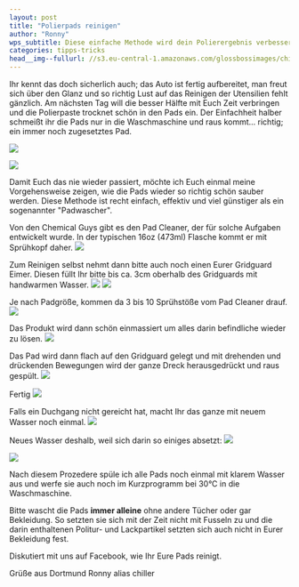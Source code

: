 ```yaml
---
layout: post
title: "Polierpads reinigen"
author: "Ronny"
wps_subtitle: Diese einfache Methode wird dein Polierergebnis verbessern
categories: tipps-tricks
head__img--fullurl: //s3.eu-central-1.amazonaws.com/glossbossimages/chiller/Padreinigung/Padreinigung01.jpg
---
```

Ihr kennt das doch sicherlich auch; das Auto ist fertig aufbereitet, man freut sich über den Glanz und so richtig Lust auf das Reinigen der Utensilien fehlt gänzlich. Am nächsten Tag will die besser Hälfte mit Euch Zeit verbringen und die Polierpaste trocknet schön in den Pads ein. Der Einfachheit halber schmeißt ihr die Pads nur in die Waschmaschine und raus kommt... richtig; ein immer noch zugesetztes Pad. 

![](//s3.eu-central-1.amazonaws.com/glossbossimages/chiller/Padreinigung/Padreinigung01.jpg)


![](//s3.eu-central-1.amazonaws.com/glossbossimages/chiller/Padreinigung/Padreinigung04.jpg)

Damit Euch das nie wieder passiert,  möchte ich Euch einmal meine Vorgehensweise zeigen, wie die Pads wieder so richtig schön sauber werden. Diese Methode ist recht einfach, effektiv und viel günstiger als ein sogenannter "Padwascher".

Von den Chemical Guys gibt es den Pad Cleaner, der für solche Aufgaben entwickelt wurde. In der typischen 16oz (473ml) Flasche kommt er mit Sprühkopf daher. 
![](//s3.eu-central-1.amazonaws.com/glossbossimages/chiller/Padreinigung/Padreinigung02.jpg)


Zum Reinigen selbst nehmt dann bitte auch noch einen Eurer Gridguard Eimer. Diesen füllt Ihr bitte bis ca. 3cm oberhalb des Gridguards mit handwarmen Wasser.
![](//s3.eu-central-1.amazonaws.com/glossbossimages/chiller/Padreinigung/Padreinigung03.jpg)
![](//s3.eu-central-1.amazonaws.com/glossbossimages/chiller/Padreinigung/Padreinigung07.jpg)

Je nach Padgröße, kommen da 3 bis 10 Sprühstöße vom Pad Cleaner drauf.
![](//s3.eu-central-1.amazonaws.com/glossbossimages/chiller/Padreinigung/Padreinigung05.jpg)

Das Produkt wird dann schön einmassiert um alles darin befindliche wieder zu lösen.
![](//s3.eu-central-1.amazonaws.com/glossbossimages/chiller/Padreinigung/Padreinigung06.jpg)


Das Pad wird dann flach auf den Gridguard gelegt und mit drehenden und drückenden Bewegungen wird der ganze Dreck herausgedrückt und raus gespült.
![](//s3.eu-central-1.amazonaws.com/glossbossimages/chiller/Padreinigung/Padreinigung08.jpg)

Fertig
![](//s3.eu-central-1.amazonaws.com/glossbossimages/chiller/Padreinigung/Padreinigung09.jpg)

Falls ein Duchgang nicht gereicht hat, macht Ihr das ganze mit neuem Wasser noch einmal.
![](//s3.eu-central-1.amazonaws.com/glossbossimages/chiller/Padreinigung/Padreinigung10.jpg)

Neues Wasser deshalb,  weil sich darin so einiges absetzt:
![](//s3.eu-central-1.amazonaws.com/glossbossimages/chiller/Padreinigung/Padreinigung11.jpg)

![](//s3.eu-central-1.amazonaws.com/glossbossimages/chiller/Padreinigung/Padreinigung12.jpg)

Nach diesem Prozedere spüle ich alle Pads noch einmal mit klarem Wasser aus und werfe sie auch noch im Kurzprogramm bei 30°C in die Waschmaschine.

Bitte wascht die Pads **immer alleine** ohne andere Tücher oder gar Bekleidung. So setzten sie sich mit der Zeit nicht mit Fusseln zu und die darin enthaltenen Politur- und Lackpartikel setzten sich auch nicht in Eurer Bekleidung fest. 

Diskutiert mit uns auf Facebook, wie Ihr Eure Pads reinigt.

Grüße aus Dortmund
Ronny alias chiller
